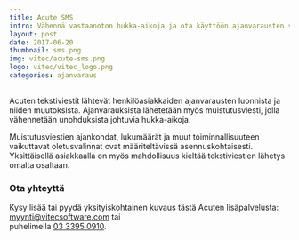 ```yaml
---
title: Acute SMS
intro: Vähennä vastaanoton hukka-aikoja ja ota käyttöön ajanvarausten sms-viestit.
layout: post
date: 2017-06-20
thumbnail: sms.png
img: vitec/acute-sms.png
logo: vitec/vitec_logo.png
categories: ajanvaraus
---
```


Acuten tekstiviestit lähtevät henkilöasiakkaiden ajanvarausten luonnista ja niiden muutoksista.
Ajanvarauksista lähetetään myös muistutusviesti, jolla vähennetään unohduksista johtuvia hukka-aikoja.

Muistutusviestien ajankohdat, lukumäärät ja muut toiminnallisuuteen vaikuttavat oletusvalinnat ovat määriteltävissä asennuskohtaisesti.
Yksittäisellä asiakkaalla on myös mahdollisuus kieltää tekstiviestien lähetys omalta osaltaan.

### Ota yhteyttä

Kysy lisää tai pyydä yksityiskohtainen kuvaus tästä Acuten lisäpalvelusta: 
[myynti@vitecsoftware.com](mailto://myynti@vitecsoftware.com) tai  
puhelimella [03 3395 0910](tel://+358333950910).
